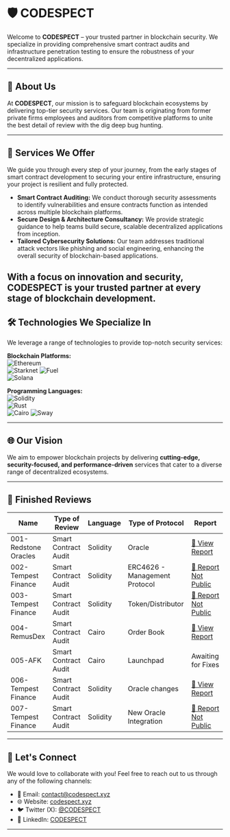 # 🛡️ CODESPECT

Welcome to **CODESPECT** – your trusted partner in blockchain security. We specialize in providing comprehensive smart contract audits and infrastructure penetration testing to ensure the robustness of your decentralized applications.

---

## 🚀 About Us

At **CODESPECT**, our mission is to safeguard blockchain ecosystems by delivering top-tier security services. Our team is originating from former private firms employees and auditors from competitive platforms to unite the best detail of review with the dig deep bug hunting.

---

## 🔧 Services We Offer

We guide you through every step of your journey, from the early stages of smart contract development to securing your entire infrastructure, ensuring your project is resilient and fully protected.

- **Smart Contract Auditing:** We conduct thorough security assessments to identify vulnerabilities and ensure contracts function as intended across multiple blockchain platforms.
- **Secure Design & Architecture Consultancy:** We provide strategic guidance to help teams build secure, scalable decentralized applications from inception.
- **Tailored Cybersecurity Solutions:** Our team addresses traditional attack vectors like phishing and social engineering, enhancing the overall security of blockchain-based applications.

With a focus on innovation and security, CODESPECT is your trusted partner at every stage of blockchain development.
---

## 🛠️ Technologies We Specialize In

We leverage a range of technologies to provide top-notch security services:

**Blockchain Platforms:**  
![Ethereum](https://img.shields.io/badge/Ethereum-3C3C3D?style=for-the-badge&logo=ethereum&logoColor=white)  
![Starknet](https://img.shields.io/badge/Starknet-000000?style=for-the-badge&logo=starknet&logoColor=white) 
![Fuel](https://img.shields.io/badge/Fuel-000000?style=for-the-badge&logo=fuel&logoColor=white)  
![Solana](https://img.shields.io/badge/Solana-4E44CE?style=for-the-badge&logo=solana&logoColor=white)

**Programming Languages:**  
![Solidity](https://img.shields.io/badge/Solidity-363636?style=for-the-badge&logo=solidity&logoColor=white)  
![Rust](https://img.shields.io/badge/Rust-000000?style=for-the-badge&logo=rust&logoColor=white)  
![Cairo](https://img.shields.io/badge/Cairo-4A4A4A?style=for-the-badge&logo=starknet&logoColor=white)
![Sway](https://img.shields.io/badge/Sway-4A4A4A?style=for-the-badge&logo=fuelt&logoColor=white)

---

## 🌐 Our Vision

We aim to empower blockchain projects by delivering **cutting-edge, security-focused, and performance-driven** services that cater to a diverse range of decentralized ecosystems.

---

## 📂 Finished Reviews 

| Name                | Type of Review            | Language         | Type of Protocol           | Report                                   |
|--------------------|---------------------------|------------------|----------------------------|------------------------------------------|
| 001-Redstone Oracles | Smart Contract Audit      | Solidity         | Oracle                      | [📄 View Report](https://github.com/CODESPECT-security/audit-reports/blob/main/CODESPECT_REDSTONE_AUDIT_ORACLES.pdf) |
| 002-Tempest Finance  | Smart Contract Audit      | Solidity         | ERC4626  - Management Protocol              | [📄 Report Not Public](#)                 |
| 003-Tempest Finance  | Smart Contract Audit      | Solidity         | Token/Distributor             | [📄 Report Not Public](#)                 |
| 004-RemusDex         | Smart Contract Audit      | Cairo            | Order Book | [📄 View Report](https://github.com/CODESPECT-security/audit-reports/blob/main/004_CODESPECT_REMUSDEX_AUDIT.pdf) |
| 005-AFK | Smart Contract Audit | Cairo | Launchpad | Awaiting for Fixes |
| 006-Tempest Finance        | Smart Contract Audit      | Solidity        | Oracle changes | [📄 View Report](https://github.com/CODESPECT-security/audit-reports/blob/main/006_CODESPECT_TEMPEST_BRIDGE_ORACLE.pdf)|
| 007-Tempest Finance | Smart Contract Audit | Solidity | New Oracle Integration | [📄 Report Not Public](#) |


---

## 🤝 Let's Connect

We would love to collaborate with you! Feel free to reach out to us through any of the following channels:

- 📧 Email: [contact@codespect.xyz](mailto:contact@codespect.xyz)
- 🌐 Website: [codespect.xyz](https://codespect.xyz)
- 🐦 Twitter (X): [@CODESPECT](https://x.com/CODESPECT)
- 💼 LinkedIn: [CODESPECT](https://linkedin.com/company/codespect)

---

